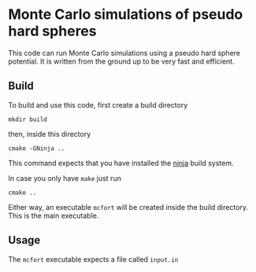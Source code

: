 # Monte Carlo simulations of pseudo hard spheres

This code can run Monte Carlo simulations using a pseudo hard sphere
potential.
It is written from the ground up to be very fast and efficient.

## Build

To build and use this code, first create a build directory

```shell
mkdir build
```

then, inside this directory

```shell
cmake -GNinja ..
```

This command expects that you have installed the [ninja](https://ninja-build.org/)
build system.

In case you only have `make` just run

```shell
cmake ..
```

Either way, an executable `mcfort` will be created inside the build directory.
This is the main executable.

## Usage

The `mcfort` executable expects a file called `input.in`